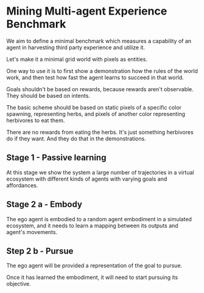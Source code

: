 # Mining Multi-agent Experience Benchmark

We aim to define a minimal benchmark which measures a capability of an agent in harvesting third party
experience and utilize it.

Let's make it a minimal grid world with pixels as entities.

One way to use it is to first show a demonstration how the rules
of the world work, and then test how fast the agent learns to
succeed in that world.

Goals shouldn't be based on rewards, because rewards aren't observable.
They should be based on intents.

The basic scheme should be based on static pixels of a specific color
spawning, representing herbs, and pixels of another color
representing herbivores to eat them.

There are no rewards from eating the herbs. It's just something herbivores
do if they want. And they do that in the demonstrations.

## Stage 1 - Passive learning

At this stage we show the system a large number of trajectories
in a virtual ecosystem with different kinds of agents with varying goals
and affordances.

## Stage 2 a - Embody

The ego agent is embodied to a random agent embodiment in a simulated ecosystem, and
it needs to learn a mapping between its outputs and agent's movements.

## Step 2 b - Pursue

The ego agent will be provided a representation of the goal to pursue.

Once it has learned the embodiment, it will need to start pursuing its objective.




